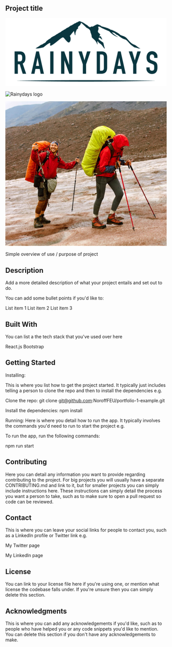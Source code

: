 ## Project title

![Rainydays logo](https://github.com/Noroff-FEU-Assignments/cross-course-project-kribac12/blob/main/images/rainydays-logo.jpg?raw=true)

![Rainydays logo](main/images/rainydays-logo.jpg?raw=true)

![Rainydays logo](./team-small.jpg?raw=true)

Simple overview of use / purpose of project

## Description

Add a more detailed description of what your project entails and set out to do.

You can add some bullet points if you'd like to:

List item 1
List item 2
List item 3

## Built With

You can list a the tech stack that you've used over here

React.js
Bootstrap

## Getting Started

Installing:

This is where you list how to get the project started. It typically just includes telling a person to clone the repo and then to install the dependencies e.g.

Clone the repo:
git clone git@github.com:NoroffFEU/portfolio-1-example.git

Install the dependencies:
npm install

Running:
Here is where you detail how to run the app. It typically involves the commands you'd need to run to start the project e.g.

To run the app, run the following commands:

npm run start

## Contributing

Here you can detail any information you want to provide regarding contributing to the project. For big projects you will usually have a separate CONTRIBUTING.md and link to it, but for smaller projects you can simply include instructions here. These instructions can simply detail the process you want a person to take, such as to make sure to open a pull request so code can be reviewed.

## Contact

This is where you can leave your social links for people to contact you, such as a LinkedIn profile or Twitter link e.g.

My Twitter page

My LinkedIn page

## License

You can link to your license file here if you're using one, or mention what license the codebase falls under. If you're unsure then you can simply delete this section.

## Acknowledgments

This is where you can add any acknowledgements if you'd like, such as to people who have helped you or any code snippets you'd like to mention. You can delete this section if you don't have any acknowledgements to make.

